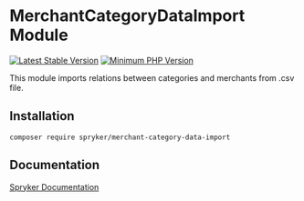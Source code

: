 # MerchantCategoryDataImport Module
[![Latest Stable Version](https://poser.pugx.org/spryker/merchant-category-data-import/v/stable.svg)](https://packagist.org/packages/spryker/merchant-category-data-import)
[![Minimum PHP Version](https://img.shields.io/badge/php-%3E%3D%208.3-8892BF.svg)](https://php.net/)

This module imports relations between categories and merchants from .csv file.

## Installation

```
composer require spryker/merchant-category-data-import
```

## Documentation

[Spryker Documentation](https://docs.spryker.com)
